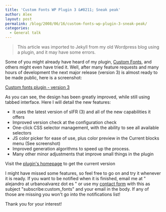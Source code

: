 ```yaml
---
title: 'Custom Fonts WP Plugin 3 &#8211; Sneak peak'
author: Alex
layout: post
permalink: /blog/2008/06/16/custom-fonts-wp-plugin-3-sneak-peak/
categories:
  - General talk
--- 
```


> This article was imported to Jekyll from my old Wordpress blog using a plugin, and it may have some errors.

Some of you might already have heard of my plugin, [Custom Fonts][1], and others might even have tried it. Well, after many feature requests and many hours of development the next major release (version 3) is almost ready to be made public, here is a screenshot:

 [1]: http://urbanoalvarez.es/blog/plugins/custom-fonts-plugin/

[Custom fonts plugin - version 3][3]

As you can see, the design has been greatly improved, while still using tabbed interface. Here I will detail the new features:

 [3]: http://urbanoalvarez.es/blog/wp-content/uploads/2008/06/custom_fonts_3.jpg

*   It uses the latest version of sIFR (3) and all of the new capabilities it offers
*   Improved version check at the configuration check
*   One-click CSS selector management, with the ability to see all available selectors
*   JS color picker for ease of use, plus color preview in the Current blocks menu (See screenshot)
*   Improved generation algorithms to speed up the process.
*   Many other minor adjustments that improve small things in the plugin

Visit the [plugin\'s homepage][1] to get the current version

I might have missed some features, so feel free to go on and try it whenever it is ready. If you want to be notified when it is finished, email me at \" alejandro at urbanoalvarez dot es \" or use my [contact form][4] with this as subject \"subscribe:custom_fonts\" and your email in the body. If any of those are missing you won\'t go into the notifications list!

 [4]: http://urbanoalvarez.es/blog/contact/

Thank you for your interest!